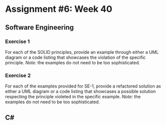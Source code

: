 # Assignment #6: Week 40

## Software Engineering

### Exercise 1
For each of the SOLID principles, provide an example through either a UML diagram or a code listing that showcases the violation of the specific principle.
_Note:_ the examples do not need to be too sophisticated.

### Exercise 2
For each of the examples provided for SE-1, provide a refactored solution as either a UML diagram or a code listing that showcases a possible solution respecting the principle violeted in the specific example.
_Note:_ the examples do not need to be too sophisticated.

## C&#35;



